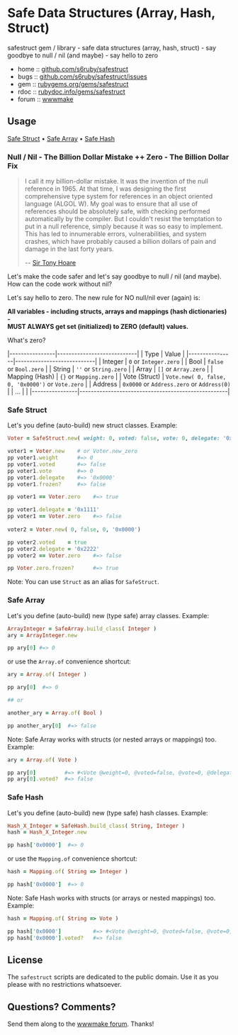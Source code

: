 # Safe Data Structures (Array, Hash, Struct)

safestruct gem / library - safe data structures (array, hash, struct) - say goodbye to null / nil (and maybe) - say hello to zero

* home  :: [github.com/s6ruby/safestruct](https://github.com/s6ruby/safestruct)
* bugs  :: [github.com/s6ruby/safestruct/issues](https://github.com/s6ruby/safestruct/issues)
* gem   :: [rubygems.org/gems/safestruct](https://rubygems.org/gems/safestruct)
* rdoc  :: [rubydoc.info/gems/safestruct](http://rubydoc.info/gems/safestruct)
* forum :: [wwwmake](http://groups.google.com/group/wwwmake)


## Usage

[Safe Struct](#safe-struct)  •
[Safe Array](#safe-array)  •
[Safe Hash](#safe-hash)


### Null / Nil - The Billion Dollar Mistake ++ Zero - The Billion Dollar Fix

> I call it my billion-dollar mistake. It was the invention of the null reference in 1965. 
> At that time, I was designing the first comprehensive type system for references 
> in an object oriented language (ALGOL W). 
> My goal was to ensure that all use of references should be absolutely safe, 
> with checking performed automatically by the compiler. 
> But I couldn't resist the temptation to put in a null reference, 
> simply because it was so easy to implement. 
> This has led to innumerable errors, vulnerabilities, and system crashes, 
> which have probably caused a billion dollars of pain and damage in the last forty years.
>
> -- [Sir Tony Hoare](https://en.wikipedia.org/wiki/Tony_Hoare)


Let's make the code safer and 
let's say goodbye to null / nil (and maybe). 
How can the code work without nil?


Let's say hello to zero.
The new rule for NO null/nil ever (again) is: 

**All variables - including structs, arrays and mappings (hash dictionaries) -  
MUST ALWAYS get set (initialized) to ZERO (default) values.**

What's zero?

|----------------|----------------------------|
| Type           | Value                      |
|----------------|----------------------------|
| Integer        | `0`      or `Integer.zero` |
| Bool           | `false`  or `Bool.zero`    |
| String         | `''` or `String.zero`      |
| Array          | `[]` or `Array.zero`       |
| Mapping (Hash) | `{}` or `Mapping.zero`     |
| Vote (Struct)  | `Vote.new( 0, false, 0, '0x0000')` or `Vote.zero`  |
| Address        | `0x0000` or `Address.zero` or `Address(0)`         |
| ...            |                                                    |
|----------------|----------------------------------------------------|


### Safe Struct

Let's you define (auto-build) new struct classes.
Example:

``` ruby
Voter = SafeStruct.new( weight: 0, voted: false, vote: 0, delegate: '0x0000' )

voter1 = Voter.new    # or Voter.new_zero
pp voter1.weight      #=> 0
pp voter1.voted       #=> false
pp voter1.vote        #=> 0
pp voter1.delegate    #=> '0x0000'
pp voter1.frozen?     #=> false

pp voter1 == Voter.zero    #=> true

pp voter1.delegate = '0x1111'
pp voter1 == Voter.zero    #=> false
 
voter2 = Voter.new( 0, false, 0, '0x0000')  

pp voter2.voted    = true
pp voter2.delegate = '0x2222'
pp voter2 == Voter.zero    #=> false

pp Voter.zero.frozen?      #=> true
```

Note: You can use `Struct` as an alias for `SafeStruct`.


### Safe Array

Let's you define (auto-build) new (type safe) array classes.
Example:

``` ruby
ArrayInteger = SafeArray.build_class( Integer )
ary = ArrayInteger.new

pp ary[0] #=> 0
```

or use the `Array.of` convenience shortcut:

``` ruby
ary = Array.of( Integer )

pp ary[0]  #=> 0

## or

another_ary = Array.of( Bool )

pp another_ary[0]  #=> false
```

Note: Safe Array works with structs (or nested arrays or mappings) too. Example:

``` ruby
ary = Array.of( Vote )

pp ary[0]         #=> #<Vote @weight=0, @voted=false, @vote=0, @delegate='0x0000'> 
pp ary[0].voted?  #=> false
```


### Safe Hash

Let's you define (auto-build) new (type safe) hash classes.
Example:

``` ruby
Hash_X_Integer = SafeHash.build_class( String, Integer )
hash = Hash_X_Integer.new

pp hash['0x0000']  #=> 0
```

or use the `Mapping.of` convenience shortcut:

``` ruby
hash = Mapping.of( String => Integer )

pp hash['0x0000']  #=> 0
```


Note: Safe Hash works with structs (or arrays or nested mappings) too. Example:

``` ruby
hash = Mapping.of( String => Vote )

pp hash['0x0000']          #=> #<Vote @weight=0, @voted=false, @vote=0, @delegate='0x0000'> 
pp hash['0x0000'].voted?   #=> false
```



## License

The `safestruct` scripts are dedicated to the public domain.
Use it as you please with no restrictions whatsoever.


## Questions? Comments?

Send them along to the [wwwmake forum](http://groups.google.com/group/wwwmake).
Thanks!
